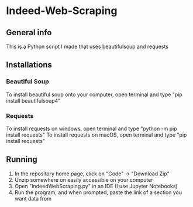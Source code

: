 # Indeed-Web-Scraping

## General info
This is a Python script I made that uses beautifulsoup and requests

## Installations
### Beautiful Soup
To install beautiful soup onto your computer, open terminal and type "pip install beautifulsoup4"

### Requests
To install requests on windows, open terminal and type "python -m pip install requests"
To install requests on macOS, open terminal and type "pip install requests"

## Running
1. In the repository home page, click on "Code" -> "Download Zip"
2. Unzip somewhere on easily accessible on your computer
3. Open "IndeedWebScraping.py" in an IDE (I use Jupyter Notebooks)
4. Run the program, and when prompted, paste the link of a section you want data from
